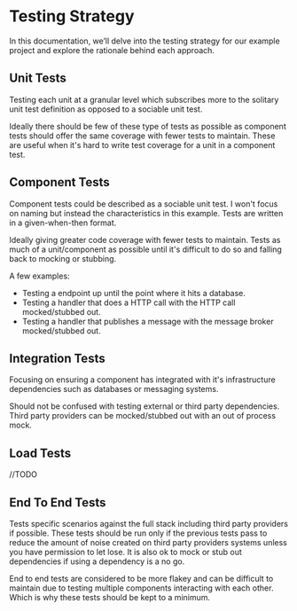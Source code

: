 # Testing Strategy

In this documentation, we’ll delve into the testing strategy for our example project and explore the rationale behind each approach.

## Unit Tests

Testing each unit at a granular level which subscribes more to the solitary unit test definition as opposed to a sociable unit test.

Ideally there should be few of these type of tests as possible as component tests should offer the same coverage with fewer tests to maintain. These are useful when it's hard to write test coverage for a unit in a component test.

## Component Tests

Component tests could be described as a sociable unit test. I won't focus on naming but instead the characteristics in this example. Tests are written in a given-when-then format.

Ideally giving greater code coverage with fewer tests to maintain. Tests as much of a unit/component as possible until it's difficult to do so and falling back to mocking or stubbing.

A few examples:
- Testing a endpoint up until the point where it hits a database. 
- Testing a handler that does a HTTP call with the HTTP call mocked/stubbed out.
- Testing a handler that publishes a message with the message broker mocked/stubbed out.

## Integration Tests

Focusing on ensuring a component has integrated with it's infrastructure dependencies such as databases or messaging systems.

Should not be confused with testing external or third party dependencies. Third party providers can be mocked/stubbed out with an out of process mock.

## Load Tests

//TODO

## End To End Tests

Tests specific scenarios against the full stack including third party providers if possible. These tests should be run only if the previous tests pass to reduce the amount of noise created on third party providers systems unless you have permission to let lose. It is also ok to mock or stub out dependencies if using a dependency is a no go. 

End to end tests are considered to be more flakey and can be difficult to maintain due to testing multiple components interacting with each other. Which is why these tests should be kept to a minimum.